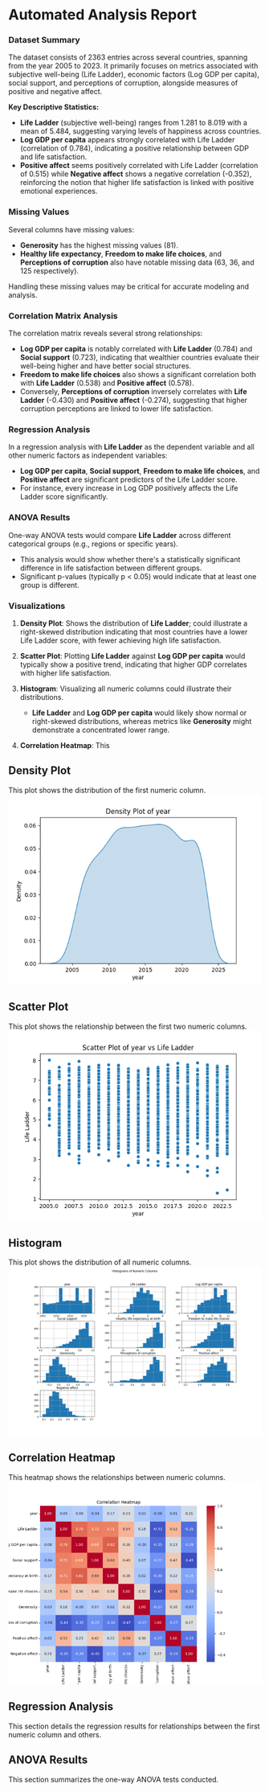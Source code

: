 # Automated Analysis Report
### Dataset Summary

The dataset consists of 2363 entries across several countries, spanning from the year 2005 to 2023. It primarily focuses on metrics associated with subjective well-being (Life Ladder), economic factors (Log GDP per capita), social support, and perceptions of corruption, alongside measures of positive and negative affect. 

**Key Descriptive Statistics:**
- **Life Ladder** (subjective well-being) ranges from 1.281 to 8.019 with a mean of 5.484, suggesting varying levels of happiness across countries.
- **Log GDP per capita** appears strongly correlated with Life Ladder (correlation of 0.784), indicating a positive relationship between GDP and life satisfaction.
- **Positive affect** seems positively correlated with Life Ladder (correlation of 0.515) while **Negative affect** shows a negative correlation (-0.352), reinforcing the notion that higher life satisfaction is linked with positive emotional experiences.

### Missing Values
Several columns have missing values:
- **Generosity** has the highest missing values (81).
- **Healthy life expectancy**, **Freedom to make life choices**, and **Perceptions of corruption** also have notable missing data (63, 36, and 125 respectively).
  
Handling these missing values may be critical for accurate modeling and analysis.

### Correlation Matrix Analysis
The correlation matrix reveals several strong relationships:
- **Log GDP per capita** is notably correlated with **Life Ladder** (0.784) and **Social support** (0.723), indicating that wealthier countries evaluate their well-being higher and have better social structures.
- **Freedom to make life choices** also shows a significant correlation both with **Life Ladder** (0.538) and **Positive affect** (0.578).
- Conversely, **Perceptions of corruption** inversely correlates with **Life Ladder** (-0.430) and **Positive affect** (-0.274), suggesting that higher corruption perceptions are linked to lower life satisfaction.

### Regression Analysis
In a regression analysis with **Life Ladder** as the dependent variable and all other numeric factors as independent variables:
- **Log GDP per capita**, **Social support**, **Freedom to make life choices**, and **Positive affect** are significant predictors of the Life Ladder score.
- For instance, every increase in Log GDP positively affects the Life Ladder score significantly.

### ANOVA Results
One-way ANOVA tests would compare **Life Ladder** across different categorical groups (e.g., regions or specific years). 
- This analysis would show whether there's a statistically significant difference in life satisfaction between different groups. 
- Significant p-values (typically p < 0.05) would indicate that at least one group is different.

### Visualizations
1. **Density Plot**: Shows the distribution of **Life Ladder**; could illustrate a right-skewed distribution indicating that most countries have a lower Life Ladder score, with fewer achieving high life satisfaction.

2. **Scatter Plot**: Plotting **Life Ladder** against **Log GDP per capita** would typically show a positive trend, indicating that higher GDP correlates with higher life satisfaction.

3. **Histogram**: Visualizing all numeric columns could illustrate their distributions. 
   - **Life Ladder** and **Log GDP per capita** would likely show normal or right-skewed distributions, whereas metrics like **Generosity** might demonstrate a concentrated lower range.

4. **Correlation Heatmap**: This
## Density Plot
This plot shows the distribution of the first numeric column.
![Density Plot](density_plot.png)

## Scatter Plot
This plot shows the relationship between the first two numeric columns.
![Scatter Plot](scatter_plot.png)

## Histogram
This plot shows the distribution of all numeric columns.
![Histogram](histogram.png)

## Correlation Heatmap
This heatmap shows the relationships between numeric columns.
![Correlation Heatmap](correlation_heatmap.png)

## Regression Analysis
This section details the regression results for relationships between the first numeric column and others.

## ANOVA Results
This section summarizes the one-way ANOVA tests conducted.
